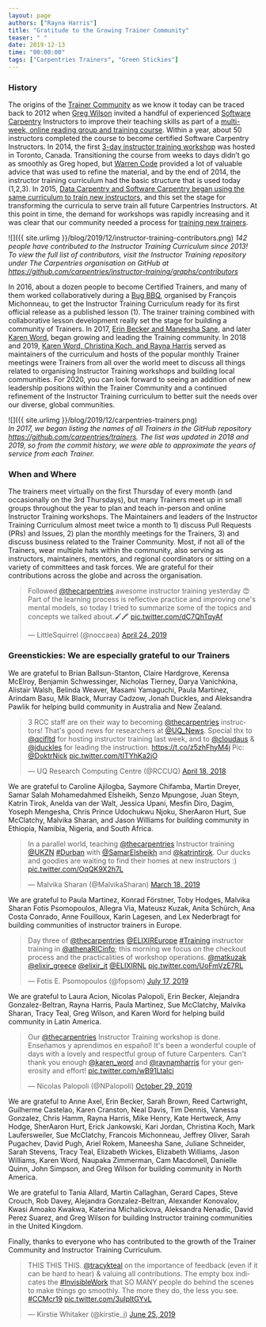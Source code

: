 ```yaml
---
layout: page
authors: ["Rayna Harris"]
title: "Gratitude to the Growing Trainer Community"
teaser: " "
date: 2019-12-13
time: "00:00:00"
tags: ["Carpentries Trainers", "Green Stickies"]
---
```


### History

The origins of the [Trainer Community](https://carpentries.org/trainers/) as we know it today can be traced back to 2012 when [Greg Wilson](https://twitter.com/gvwilson) invited a handful of experienced [Software Carpentry](https://software-carpentry.org/) Instructors to improve their teaching skills as part of a [multi-week, online reading group and training course](https://software-carpentry.org/blog/2013/08/what-we-cover-in-instructor-training.html). Within a year, about 50 instructors completed the course to become certified Software Carpentry Instructors. 
In 2014, the first [3-day instructor training workshop](https://software-carpentry.org/blog/2013/11/instructor-training-in-three-days.html) was hosted in Toronto, Canada. Transitioning the course from weeks to days didn’t go as smoothly as Greg hoped, but [Warren Code](https://twitter.com/warcode) provided a lot of valuable advice that was used to refine the material, and by the end of 2014, the instructor training curriculum had the basic structure that is used today (1,2,3). In 2015, [Data Carpentry and Software Carpentry began using the same curriculum to train new instructors](https://datacarpentry.org/blog/2016/03/instructor-training-africa), and this set the stage for transforming the curricula to serve train all future Carpentries Instructors. At this point in time, the demand for workshops was rapidly increasing and it was clear that our community needed a process for [training new trainers](https://carpentries.github.io/trainer-training/). 

![]({{ site.urlimg }}/blog/2019/12/instructor-training-contributors.png)
_142 people have contributed to the Instructor Training Curriculum since 2013! To view the full list of contributors, visit the Instructor Training repository under The Carpentries organisation on GitHub at <https://github.com/carpentries/instructor-training/graphs/contributors>_

In 2016, about a dozen people to become Certified Trainers, and many of them worked collaboratively during a [Bug BBQ](https://swcarpentry.github.io/SWC-bug-bbq/), organised by François Michonneau, to get the Instructor Training Curriculum ready for its first official release as a published lesson (1). The trainer training combined with collaborative lesson development really set the stage for building a community of Trainers. In 2017, [Erin Becker and Maneesha Sane](https://datacarpentry.org/blog/2017/01/moving-forward), and later [Karen Word](https://software-carpentry.org/blog/2017/09/new-staff-intro.html), began growing and leading the Training community. In 2018 and 2019, [Karen Word, Christina Koch, and Rayna Harris](https://carpentries.org/blog/2018/12/instructor-training-curriculum-updates/) served as maintainers of the curriculum and hosts of the popular monthly Trainer meetings were Trainers from all over the world meet to discuss all things related to organising Instructor Training workshops and building local communities. For 2020, you can look forward to seeing an addition of new leadership positions within the Trainer Community and a continued refinement of the Instructor Training curriculum to better suit the needs over our diverse, global communities.

![]({{ site.urlimg }}/blog/2019/12/carpentries-trainers.png)<br/>
_In 2017, we began listing the names of all Trainers in the GitHub repository <https://github.com/carpentries/trainers>. The list was updated in 2018 and 2019, so from the commit history, we were able to approximate the years of service from each Trainer._ 


### When and Where

The trainers meet virtually on the first Thursday of every month (and occasionally on the 3rd Thursdays), but many Trainers meet up in small groups throughout the year to plan and teach in-person and online Instructor Training workshops.  The Maintainers and leaders of the  Instructor Training Curriculum almost meet twice a month to 1) discuss Pull Requests (PRs) and Issues, 2) plan the monthly meetings for the Trainers, 3) and discuss business related to the Trainer Community. Most, if not all of the Trainers, wear multiple hats within the community, also serving as instructors, maintainers, mentors, and regional coordinators or sitting on a variety of committees and task forces. We are grateful for their contributions across the globe and across the organisation.    

<blockquote class="twitter-tweet"><p lang="en" dir="ltr">Followed <a href="https://twitter.com/thecarpentries?ref_src=twsrc%5Etfw">@thecarpentries</a> awesome instructor training yesterday 😍 <br>Part of the learning process is reflective practice and improving one&#39;s mental models, so today I tried to summarize some of the topics and concepts we talked about.🖌️🖍️ <a href="https://t.co/dC7QhTqyAf">pic.twitter.com/dC7QhTqyAf</a></p><p>&mdash; LittleSquirrel (@noccaea) <a href="https://twitter.com/noccaea/status/1121116063977082881?ref_src=twsrc%5Etfw">April 24, 2019</a></p></blockquote> <script async src="https://platform.twitter.com/widgets.js" charset="utf-8"></script>

### Greenstickies: We are especially grateful to our Trainers

We are grateful to Brian Ballsun-Stanton, Claire Hardgrove, Kerensa McElroy, Benjamin Schwessinger, Nicholas Tierney, Darya Vanichkina, Alistair Walsh, Belinda Weaver, Masami Yamaguchi, Paula Martinez, Arindam Basu, Mik Black, Murray Cadzow, Jonah Duckles, and Aleksandra Pawlik for helping build community in Australia and New Zealand.

<blockquote class="twitter-tweet"><p lang="en" dir="ltr">3 RCC staff are on their way to becoming <a href="https://twitter.com/thecarpentries?ref_src=twsrc%5Etfw">@thecarpentries</a> instructors! That&#39;s good news for researchers at <a href="https://twitter.com/UQ_News?ref_src=twsrc%5Etfw">@UQ_News</a>. Special thx to <a href="https://twitter.com/qcifltd?ref_src=twsrc%5Etfw">@qcifltd</a> for hosting instructor training last week, and to <a href="https://twitter.com/cloudaus?ref_src=twsrc%5Etfw">@cloudaus</a> &amp; <a href="https://twitter.com/jduckles?ref_src=twsrc%5Etfw">@jduckles</a> for leading the instruction. <a href="https://t.co/z5zhFhyM4j">https://t.co/z5zhFhyM4j</a> Pic: <a href="https://twitter.com/DoktrNick?ref_src=twsrc%5Etfw">@DoktrNick</a> <a href="https://t.co/tITYhKa2jO">pic.twitter.com/tITYhKa2jO</a></p><p>&mdash; UQ Research Computing Centre (@RCCUQ) <a href="https://twitter.com/RCCUQ/status/986452252339552256?ref_src=twsrc%5Etfw">April 18, 2018</a></p></blockquote> <script async src="https://platform.twitter.com/widgets.js" charset="utf-8"></script>

We are grateful to Caroline Ajilogba, Saymore Chifamba, Martin Dreyer, Samar Salah Mohamedahmed Elsheikh, Senzo Mpungose, Juan Steyn, Katrin Tirok, Anelda van der Walt, Jessica Upani, Mesfin Diro, Dagim, Yoseph Mengesha, Chris Prince Udochukwu Njoku, SherAaron Hurt, Sue McClatchy, Malvika Sharan, and Jason Williams for building community in Ethiopia, Namibia, Nigeria, and South Africa.

<blockquote class="twitter-tweet"><p lang="en" dir="ltr">In a parallel world, teaching <a href="https://twitter.com/thecarpentries?ref_src=twsrc%5Etfw">@thecarpentries</a> Instructor training <a href="https://twitter.com/UKZN?ref_src=twsrc%5Etfw">@UKZN</a> <a href="https://twitter.com/hashtag/Durban?src=hash&amp;ref_src=twsrc%5Etfw">#Durban</a> with <a href="https://twitter.com/SamarElsheikh?ref_src=twsrc%5Etfw">@SamarElsheikh</a> and <a href="https://twitter.com/katrintirok?ref_src=twsrc%5Etfw">@katrintirok</a>. Our ducks and goodies are waiting to find their homes at new instructors :) <a href="https://t.co/OqQK9X2h7L">pic.twitter.com/OqQK9X2h7L</a></p><p>&mdash; Malvika Sharan (@MalvikaSharan) <a href="https://twitter.com/MalvikaSharan/status/1107589948193034241?ref_src=twsrc%5Etfw">March 18, 2019</a></p></blockquote> <script async src="https://platform.twitter.com/widgets.js" charset="utf-8"></script>

We are grateful to Paula Martinez,  Konrad Förstner, Toby Hodges, Malvika Sharan 
Fotis Psomopoulos, Allegra Via, Mateusz Kuzak, Anita Schürch, Ana Costa Conrado, Anne Fouilloux, Karin Lagesen, and Lex Nederbragt for building communities of instructor trainers in Europe. 

<blockquote class="twitter-tweet"><p lang="en" dir="ltr">Day three of <a href="https://twitter.com/thecarpentries?ref_src=twsrc%5Etfw">@thecarpentries</a> <a href="https://twitter.com/ELIXIREurope?ref_src=twsrc%5Etfw">@ELIXIREurope</a> <a href="https://twitter.com/hashtag/Training?src=hash&amp;ref_src=twsrc%5Etfw">#Training</a> instructor training in <a href="https://twitter.com/athenaRICinfo?ref_src=twsrc%5Etfw">@athenaRICinfo</a>; this morning we focus on the checkout process and the practicalities of workshop operations. <a href="https://twitter.com/matkuzak?ref_src=twsrc%5Etfw">@matkuzak</a> <a href="https://twitter.com/elixir_greece?ref_src=twsrc%5Etfw">@elixir_greece</a> <a href="https://twitter.com/elixir_it?ref_src=twsrc%5Etfw">@elixir_it</a> <a href="https://twitter.com/ELIXIRNL?ref_src=twsrc%5Etfw">@ELIXIRNL</a> <a href="https://t.co/UoFmVzE7RL">pic.twitter.com/UoFmVzE7RL</a></p><p>&mdash; Fotis E. Psomopoulos (@fopsom) <a href="https://twitter.com/fopsom/status/1151393443752665088?ref_src=twsrc%5Etfw">July 17, 2019</a></p></blockquote> <script async src="https://platform.twitter.com/widgets.js" charset="utf-8"></script>

We are grateful to Laura Acion, Nicolas Palopoli, Erin Becker, Alejandra Gonzalez-Beltran, Rayna Harris, Paula Martinez, Sue McClatchy, Malvika Sharan, Tracy Teal, Greg Wilson, and Karen Word for helping build community in Latin America.

<blockquote class="twitter-tweet"><p lang="en" dir="ltr">Our <a href="https://twitter.com/thecarpentries?ref_src=twsrc%5Etfw">@thecarpentries</a> Instructor Training workshop is done. Enseñamos y aprendimos en español! It&#39;s been a wonderful couple of days with a lovely and respectful group of future Carpenters. Can&#39;t thank you enough <a href="https://twitter.com/karen_word?ref_src=twsrc%5Etfw">@karen_word</a> and <a href="https://twitter.com/raynamharris?ref_src=twsrc%5Etfw">@raynamharris</a> for your generosity and effort! <a href="https://t.co/wB91Ltalci">pic.twitter.com/wB91Ltalci</a></p><p>&mdash; Nicolas Palopoli (@NPalopoli) <a href="https://twitter.com/NPalopoli/status/1189312013186539522?ref_src=twsrc%5Etfw">October 29, 2019</a></p></blockquote> <script async src="https://platform.twitter.com/widgets.js" charset="utf-8"></script>

We are grateful to Anne Axel, Erin Becker, Sarah Brown, Reed Cartwright, Guilherme Castelao, Karen Cranston, Neal Davis, Tim Dennis, Vanessa Gonzalez, Chris Hamm, Rayna Harris, Mike Henry, Kate Hertweck, Amy Hodge, SherAaron Hurt, Erick Jankowski, Kari Jordan, Christina Koch, Mark Laufersweiler, Sue McClatchy, Francois Michonneau, Jeffrey Oliver, Sarah Pugachev, David Pugh, Ariel Rokem, Maneesha Sane, Juliane Schneider, Sarah Stevens, Tracy Teal, Elizabeth Wickes, Elizabeth Williams, Jason Williams, Karen Word, Naupaka Zimmerman, Cam Macdonell, Danielle Quinn, John Simpson, and Greg Wilson for building community in North America. 

We are grateful to Tania Allard, Martin Callaghan, Gerard Capes, Steve Crouch, Rob Davey, Alejandra Gonzalez-Beltran, Alexander Konovalov, Kwasi Amoako Kwakwa, Katerina Michalickova, Aleksandra Nenadic, David Perez Suarez, and Greg Wilson for building Instructor training communities in the United Kingdom. 

Finally, thanks to everyone who has contributed to the growth of the Trainer Community and Instructor Training Curriculum.  

<blockquote class="twitter-tweet"><p lang="en" dir="ltr">THIS THIS THIS. <a href="https://twitter.com/tracykteal?ref_src=twsrc%5Etfw">@tracykteal</a> on the importance of feedback (even if it can be hard to hear) &amp; valuing all contributions. The empty box indicates the <a href="https://twitter.com/hashtag/InvisibleWork?src=hash&amp;ref_src=twsrc%5Etfw">#InvisibleWork</a> that SO MANY people do behind the scenes to make things go smoothly. The more they do, the less you see. <a href="https://twitter.com/hashtag/CCMcr19?src=hash&amp;ref_src=twsrc%5Etfw">#CCMcr19</a> <a href="https://t.co/3uIpItGYvL">pic.twitter.com/3uIpItGYvL</a></p><p>&mdash; Kirstie Whitaker (@kirstie_j) <a href="https://twitter.com/kirstie_j/status/1143450104550105088?ref_src=twsrc%5Etfw">June 25, 2019</a></p></blockquote> <script async src="https://platform.twitter.com/widgets.js" charset="utf-8"></script>
